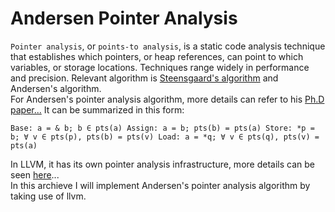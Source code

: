 #  Andersen Pointer Analysis
`Pointer analysis`, or `points-to analysis`, is a static code analysis technique that establishes which pointers, or heap references, can point to which variables, or storage locations. Techniques range widely in performance and precision. Relevant algorithm is [Steensgaard's algorithm](https://en.wikipedia.org/wiki/Steensgaard%27s_algorithm) and Andersen's algorithm.<br>
For Andersen's pointer analysis algorithm, more details can refer to his [Ph.D paper...](https://github.com/lijiansong/clang-llvm-tutorial/blob/master/andersen-pointer-analysis/paper/andersen-thesis94.pdf) It can be summarized in this form:

`Base: a = & b; b ∈ pts(a)
Assign: a = b; pts(b) = pts(a)
Store: *p = b; ∀ v ∈ pts(p), pts(b) = pts(v)
Load: a = *q; ∀ v ∈ pts(q), pts(v) = pts(a)`

In LLVM, it has its own pointer analysis infrastructure, more details can be seen [here](http://llvm.org/docs/AliasAnalysis.html)...<br>
In this archieve I will implement Andersen's pointer analysis algorithm by taking use of llvm.
